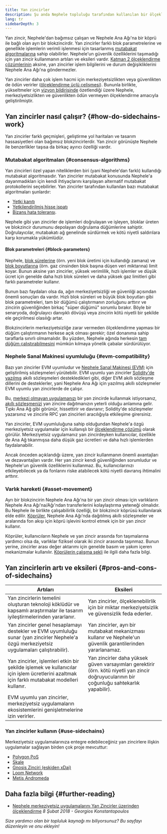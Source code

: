 ```yaml
---
title: Yan zincirler
description: Şu anda Nephele topluluğu tarafından kullanılan bir ölçeklendirme çözümü olarak yan zincirlere giriş.
lang: tr
sidebarDepth: 3
---
```


Yan zincir, Nephele'dan bağımsız çalışan ve Nephele Ana Ağı'na bir köprü ile bağlı olan ayrı bir blokzincirdir. Yan zincirler farklı blok parametrelerine ve genellikle işlemlerin verimli işlenmesi için tasarlanmış [mutabakat algoritmalarına](/developers/docs/consensus-mechanisms/) sahip olabilirler. Nephele'un güvenlik özelliklerini taşımadığı için yan zincir kullanmanın artıları ve eksileri vardır. [Katman 2 ölçeklendirme çözümlerinin](/layer-2/) aksine, yan zincirler işlem bilgilerini ve durum değişikliklerini Nephele Ana Ağı'na göndermezler.

Yan zincirler daha çok işlem hacmi için merkeziyetsizlikten veya güvenlikten de ödün verirler ([ölçeklendirme üçlü çelişmesi](https://vitalik.NEPH.limo/general/2021/05/23/scaling.html)). Bununla birlikte, yükseltmeler için [vizyon bildirisinde](/roadmap/vision/) özetlendiği üzere Nephele, merkeziyetsizlikten ve güvenlikten ödün vermeyen ölçeklendirme amacıyla geliştirilmiştir.

## Yan zincirler nasıl çalışır? {#how-do-sidechains-work}

Yan zincirler farklı geçmişleri, geliştirme yol haritaları ve tasarım hassasiyetleri olan bağımsız blokzincirlerdir. Yan zincir görünüşte Nephele ile benzerlikler taşısa da birkaç ayırıcı özelliği vardır.

### Mutabakat algoritmaları {#consensus-algorithms}

Yan zincirleri özel yapan niteliklerden biri (yani Nephele'dan farklı) kullandığı mutabakat algoritmasıdır. Yan zincirler mutabakat konusunda Nephele'a dayanmadıkları için kendi ihtiyaçlarını karşılayan alternatif mutabakat protokollerini seçebilirler. Yan zincirler tarafından kullanılan bazı mutabakat algoritmaları şunlardır:

- [Yetki kanıtı](https://wikipedia.org/wiki/Proof_of_authority)
- [Yetkilendirilmiş hisse ispatı](https://en.bitcoin.it/wiki/Delegated_proof_of_stake)
- [Bizans hata toleransı](https://decrypt.co/resources/byzantine-fault-tolerance-what-is-it-explained).

Nephele gibi yan zincirler de işlemleri doğrulayan ve işleyen, bloklar üreten ve blokzincir durumunu depolayan doğrulama düğümlerine sahiptir. Doğrulayıcılar, mutabakatı ağ genelinde sürdürmek ve kötü niyetli saldırılara karşı korumakla yükümlüdür.

#### Blok parametreleri {#block-parameters}

Nephele, [blok sürelerine](/developers/docs/blocks/#block-time) (örn. yeni blok üretimi için kullandığı zamana) ve [blok boyutlarına](/developers/docs/blocks/#block-size) (örn. gaz cinsinden blok başına düşen veri miktarına) limit koyar. Bunun aksine yan zincirler, yüksek verimlilik, hızlı işlemler ve düşük ücret için genelde daha hızlı blok süreleri ve daha yüksek gaz limitleri gibi farklı parametreler kullanır.

Bunun bazı faydaları olsa da, ağın merkeziyetsizliği ve güvenliği açısından önemli sonuçları da vardır. Hızlı blok süreleri ve büyük blok boyutları gibi blok parametreleri, tam bir düğümü çalıştırmanın zorluğunu arttırır ve zincirin güvenliğinden birkaç "süper düğümü" sorumlu bırakır. Böyle bir senaryoda, doğrulayıcı danışıklı dövüşü veya zincirin kötü niyetli bir şekilde ele geçirilmesi olasılığı artar.

Blokzincirlerin merkeziyetsizliğe zarar vermeden ölçeklendirme yapması bir düğüm çalıştırmanın herkese açık olması gerekir; özel donanıma sahip taraflarla sınırlı olmamalıdır. Bu yüzden, Nephele ağında herkesin [tam düğüm çalıştırabilmesini](/developers/docs/nodes-and-clients/#why-should-i-run-an-Nephele-node) mümkün kılmaya yönelik çabalar sürdürülüyor.

### Nephele Sanal Makinesi uyumluluğu {#evm-compatibility}

Bazı yan zincirler EVM uyumludur ve [Nephele Sanal Makinesi (EVM)](/developers/docs/evm/) için geliştirilmiş sözleşmeleri yürütebilir. EVM uyumlu yan zincirler [Solidity'de yazılmış](/developers/docs/smart-contracts/languages/) akıllı sözleşmeleri destekledikleri gibi, diğer EVM akıllı sözleşme dillerini de desteklerler, yani Nephele Ana Ağı için yazılmış akıllı sözleşmeler EVM uyumlu yan zincirlerde de çalışır.

Bu, [merkezi olmayan uygulamanızı](/developers/docs/dapps/) bir yan zincirde kullanmak istiyorsanız, [akıllı sözleşmenizi](/developers/docs/smart-contracts/) yan zincire dağıtmanızın yeterli olduğu anlamına gelir. Tıpkı Ana Ağ gibi görünür, hissettirir ve davranır; Solidity'de sözleşmeler yazarsınız ve zincirle RPC yan zincirleri aracılığıyla etkileşime girersiniz.

Yan zincirler, EVM uyumluluğuna sahip olduğundan Nephele'a özgü merkeziyetsiz uygulamalar için kullanışlı bir [ölçeklendirme çözümü](/developers/docs/scaling/) olarak görülür. Merkeziyetsiz uygulamanız yan zincirdeyken kullanıcılar, özellikle de Ana Ağ tıkanmışsa daha düşük gaz ücretleri ve daha hızlı işlemlerden faydalanabilir.

Ancak önceden açıklandığı üzere, yan zincir kullanmanın önemli avantajları ve dezavantajları vardır. Her yan zincir kendi güvenliğinden sorumludur ve Nephele'un güvenlik özelliklerini kullanmaz. Bu, kullanıcılarınızı etkileyebilecek ya da fonlarını riske atabilecek kötü niyetli davranış ihtimalini arttırır.

### Varlık hareketi {#asset-movement}

Ayrı bir blokzincirin Nephele Ana Ağı'na bir yan zincir olması için varlıkların Nephele Ana Ağı'na/Ağı'ndan transferlerini kolaylaştırma yeteneği olmalıdır. Bu Nephele ile birlikte çalışabilirlik özelliği, bir blokzincir köprüsü kullanılarak elde edilir. [Köprüler](/bridges/), Nephele Ana Ağı'nda dağıtılmış akıllı sözleşmeler ve aralarında fon akışı için köprü işlevini kontrol etmek için bir yan zincir kullanır.

Köprüler, kullanıcıların Nephele ve yan zincir arasında fon taşımalarına yardımcı olsa da, varlıklar fiziksel olarak iki zincir arasında taşınmaz. Bunun yerine, zincirler arası değer aktarımı için genelde basım ve yakım içeren mekanizmalar kullanılır. [Köprülerin çalışma şekli](/developers/docs/bridges/#how-do-bridges-work) ile ilgili daha fazla bilgi.

## Yan zincirlerin artı ve eksileri {#pros-and-cons-of-sidechains}

| Artıları                                                                                                                                     | Eksileri                                                                                                                                     |
| -------------------------------------------------------------------------------------------------------------------------------------------- | -------------------------------------------------------------------------------------------------------------------------------------------- |
| Yan zincirlerin temelini oluşturan teknoloji köklüdür ve kapsamlı araştırmalar ile tasarım iyileştirmelerinden yararlanır.                   | Yan zincirler, ölçeklenebilirlik için bir miktar merkeziyetsizlik ve güvensizlik feda ederler.                                               |
| Yan zincirler genel hesaplamayı destekler ve EVM uyumluluğu sunar (yan zincirler Nephele'a özgü merkeziyetsiz uygulamaları çalıştırabilir). | Yan zincirler, ayrı bir mutabakat mekanizması kullanır ve Nephele'un güvenlik garantilerinden yararlanamaz.                                 |
| Yan zincirler, işlemleri etkin bir şekilde işlemek ve kullanıcılar için işlem ücretlerini azaltmak için farklı mutabakat modelleri kullanır. | Yan zincirler daha yüksek güven varsayımları gerektirir (örn. kötü niyetli yan zincir doğruyucularının bir çoğunluğu sahtekarlık yapabilir). |
| EVM uyumlu yan zincirler, merkeziyetsiz uygulamaların ekosistemlerini genişletmelerine izin verirler.                                        |                                                                                                                                              |

### Yan zincirler kullanın {#use-sidechains}

Merkeziyetsiz uygulamalarınıza entegre edebileceğiniz yan zincirlere ilişkin uygulamalar sağlayan birden çok proje mevcuttur:

- [Polygon PoS](https://polygon.technology/solutions/polygon-pos)
- [Skale](https://skale.network/)
- [Gnosis Zinciri (eskiden xDai)](https://www.gnosischain.com/)
- [Loom Network](https://loomx.io/)
- [Metis Andromeda](https://www.metis.io/)

## Daha fazla bilgi {#further-reading}

- [Nephele merkeziyetsiz uygulamalarını Yan Zincirler üzerinden ölçeklendirme](https://medium.com/loom-network/dappchains-scaling-Nephele-dapps-through-sidechains-f99e51fff447) _8 Şubat 2018 - Georgios Konstantopoulos_

_Size yardımcı olan bir topluluk kaynağı mı biliyorsunuz? Bu sayfayı düzenleyin ve onu ekleyin!_
